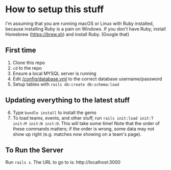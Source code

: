 # How to setup this stuff

I'm assuming that you are running macOS or Linux with Ruby installed, because installing Ruby is a pain on Windows.  If you don't have Ruby, install Homebrew (https://brew.sh) and install Ruby. (Google that)

## First time

1. Clone this repo
2. `cd` to the repo
3. Ensure a local MYSQL server is running
4. Edit [/config/database.yml](/config/database.yml) to the correct database username/password
5. Setup tables with ```rails db:create db:schema:load```

## Updating everything to the latest stuff

6. Type ```bundle install``` to install the gems
7. To load teams, events, and other stuff, run ```rails init:load init:T init:M init:N init:O```.  This will take some time!  Note that the order of these commands matters; if the order is wrong, some data may not show up right (e.g. matches now showing on a team's page).

## To Run the Server

Run ```rails s```.  The URL to go to is: http://localhost:3000
